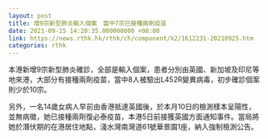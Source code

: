 ```yaml
---
layout: post
title: 增9宗新型肺炎輸入個案　當中7宗已接種兩劑疫苗
date: 2021-09-25 14:20:35.000000000 +08:00
link: https://news.rthk.hk/rthk/ch/component/k2/1612231-20210925.htm
categories: rthk
---
```


本港新增9宗新型肺炎確診，全部是輸入個案，患者分別由英國、新加坡及印尼等地來港，大部分有接種兩劑疫苗，當中8人被驗出L452R變異病毒，初步確診個案則少於10宗。

另外，一名14歲女病人早前由香港抵達英國後，於本月10日的檢測樣本呈陽性，並無病徵，她已接種兩劑復必泰疫苗，本港5日前接獲英國方面通知事件。當局將她於潛伏期的在港居住地點，淺水灣南灣道61號華景園1座，納入強制檢測公告。
